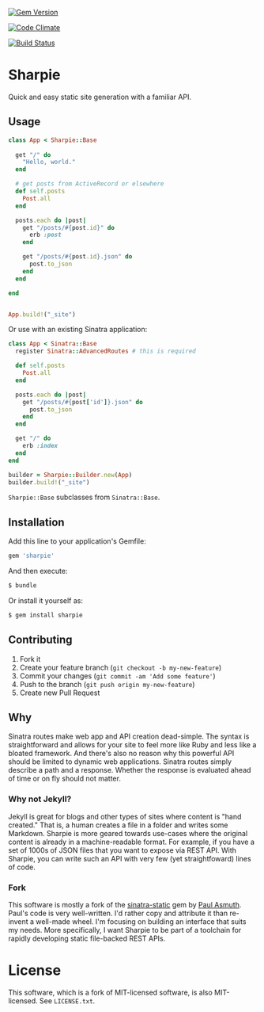 [![Gem Version](https://badge.fury.io/rb/sharpie.png)](http://badge.fury.io/rb/sharpie)

[![Code Climate](https://codeclimate.com/github/adelevie/sharpie.png)](https://codeclimate.com/github/adelevie/sharpie)

[![Build Status](https://travis-ci.org/adelevie/sharpie.png)](https://travis-ci.org/adelevie/sharpie)


# Sharpie

Quick and easy static site generation with a familiar API.

## Usage

```ruby
class App < Sharpie::Base
  
  get "/" do
    "Hello, world."
  end

  # get posts from ActiveRecord or elsewhere
  def self.posts
    Post.all
  end

  posts.each do |post|
    get "/posts/#{post.id}" do
      erb :post
    end

    get "/posts/#{post.id}.json" do
      post.to_json
    end
  end

end


App.build!("_site")
```

Or use with an existing Sinatra application:

```ruby
class App < Sinatra::Base
  register Sinatra::AdvancedRoutes # this is required

  def self.posts
    Post.all
  end

  posts.each do |post|
    get "/posts/#{post['id']}.json" do
      post.to_json
    end
  end

  get "/" do
    erb :index
  end
end

builder = Sharpie::Builder.new(App)
builder.build!("_site")
```

`Sharpie::Base` subclasses from `Sinatra::Base`.

## Installation

Add this line to your application's Gemfile:

```ruby
gem 'sharpie'
```

And then execute:

```sh
$ bundle
```

Or install it yourself as:

```sh
$ gem install sharpie
```

## Contributing

1. Fork it
2. Create your feature branch (`git checkout -b my-new-feature`)
3. Commit your changes (`git commit -am 'Add some feature'`)
4. Push to the branch (`git push origin my-new-feature`)
5. Create new Pull Request

## Why 

Sinatra routes make web app and API creation dead-simple. The syntax is straightforward and allows for your site to feel more like Ruby and less like a bloated framework. And there's also no reason why this powerful API should be limited to dynamic web applications. Sinatra routes simply describe a path and a response. Whether the response is evaluated ahead of time or on fly should not matter.

### Why not Jekyll?

Jekyll is great for blogs and other types of sites where content is "hand created." That is, a human creates a file in a folder and writes some Markdown. Sharpie is more geared towards use-cases where the original content is already in a machine-readable format. For example, if you have a set of 1000s of JSON files that you want to expose via REST API. With Sharpie, you can write such an API with very few (yet straightfoward) lines of code.

### Fork

This software is mostly a fork of the [sinatra-static](https://github.com/paulasmuth/sinatra-static) gem by [Paul Asmuth](https://twitter.com/paulasmuth). Paul's code is very well-written. I'd rather copy and attribute it than re-invent a well-made wheel. I'm focusing on building an interface that suits my needs. More specifically, I want Sharpie to be part of a toolchain for rapidly developing static file-backed REST APIs.

# License

This software, which is a fork of MIT-licensed software, is also MIT-licensed. See `LICENSE.txt`.

